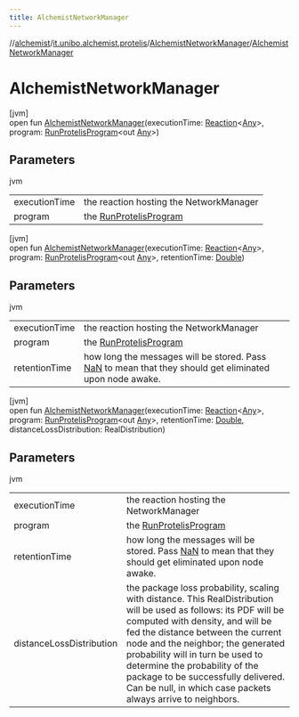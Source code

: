 ```yaml
---
title: AlchemistNetworkManager
---
```

//[alchemist](../../../index.html)/[it.unibo.alchemist.protelis](../index.html)/[AlchemistNetworkManager](index.html)/[AlchemistNetworkManager](-alchemist-network-manager.html)



# AlchemistNetworkManager



[jvm]\
open fun [AlchemistNetworkManager](-alchemist-network-manager.html)(executionTime: [Reaction](../../it.unibo.alchemist.model.interfaces/-reaction/index.html)<[Any](https://kotlinlang.org/api/latest/jvm/stdlib/kotlin/-any/index.html)>, program: [RunProtelisProgram](../../it.unibo.alchemist.model.implementations.actions/-run-protelis-program/index.html)<out [Any](https://kotlinlang.org/api/latest/jvm/stdlib/kotlin/-any/index.html)>)



## Parameters


jvm

| | |
|---|---|
| executionTime | the reaction hosting the NetworkManager |
| program | the [RunProtelisProgram](../../it.unibo.alchemist.model.implementations.actions/-run-protelis-program/index.html) |





[jvm]\
open fun [AlchemistNetworkManager](-alchemist-network-manager.html)(executionTime: [Reaction](../../it.unibo.alchemist.model.interfaces/-reaction/index.html)<[Any](https://kotlinlang.org/api/latest/jvm/stdlib/kotlin/-any/index.html)>, program: [RunProtelisProgram](../../it.unibo.alchemist.model.implementations.actions/-run-protelis-program/index.html)<out [Any](https://kotlinlang.org/api/latest/jvm/stdlib/kotlin/-any/index.html)>, retentionTime: [Double](https://kotlinlang.org/api/latest/jvm/stdlib/kotlin/-double/index.html))



## Parameters


jvm

| | |
|---|---|
| executionTime | the reaction hosting the NetworkManager |
| program | the [RunProtelisProgram](../../it.unibo.alchemist.model.implementations.actions/-run-protelis-program/index.html) |
| retentionTime | how long the messages will be stored. Pass [NaN](https://docs.oracle.com/javase/8/docs/api/java/lang/Double.html#NaN--) to mean that they should get eliminated upon node awake. |





[jvm]\
open fun [AlchemistNetworkManager](-alchemist-network-manager.html)(executionTime: [Reaction](../../it.unibo.alchemist.model.interfaces/-reaction/index.html)<[Any](https://kotlinlang.org/api/latest/jvm/stdlib/kotlin/-any/index.html)>, program: [RunProtelisProgram](../../it.unibo.alchemist.model.implementations.actions/-run-protelis-program/index.html)<out [Any](https://kotlinlang.org/api/latest/jvm/stdlib/kotlin/-any/index.html)>, retentionTime: [Double](https://kotlinlang.org/api/latest/jvm/stdlib/kotlin/-double/index.html), distanceLossDistribution: RealDistribution)



## Parameters


jvm

| | |
|---|---|
| executionTime | the reaction hosting the NetworkManager |
| program | the [RunProtelisProgram](../../it.unibo.alchemist.model.implementations.actions/-run-protelis-program/index.html) |
| retentionTime | how long the messages will be stored. Pass [NaN](https://docs.oracle.com/javase/8/docs/api/java/lang/Double.html#NaN--) to mean that they should get eliminated upon node awake. |
| distanceLossDistribution | the package loss probability, scaling with distance. This RealDistribution will be used as follows: its PDF will be computed with density, and will be fed the distance between the current node and the neighbor; the generated probability will in turn be used to determine the probability of the package to be successfully delivered. Can be null, in which case packets always arrive to neighbors. |




